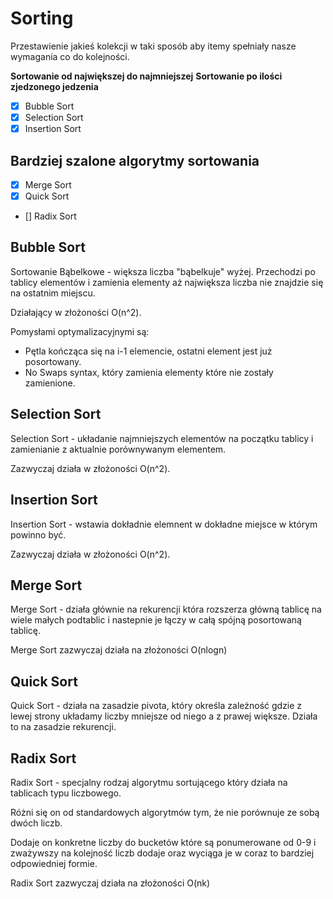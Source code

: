 # Sorting

Przestawienie jakieś kolekcji w taki sposób aby itemy spełniały nasze wymagania co do kolejności.

**Sortowanie od największej do najmniejszej**
**Sortowanie po ilości zjedzonego jedzenia**

- [x] Bubble Sort
- [x] Selection Sort
- [x] Insertion Sort

## Bardziej szalone algorytmy sortowania

- [x] Merge Sort
- [x] Quick Sort
- [] Radix Sort

## Bubble Sort

Sortowanie Bąbelkowe - większa liczba "bąbelkuje" wyżej.
Przechodzi po tablicy elementów i zamienia elementy aż największa liczba nie znajdzie się na ostatnim miejscu.

Działający w złożoności O(n^2).

Pomysłami optymalizacyjnymi są:

- Pętla kończąca się na i-1 elemencie, ostatni element jest już posortowany.
- No Swaps syntax, który zamienia elementy które nie zostały zamienione.

## Selection Sort

Selection Sort - układanie najmniejszych elementów na początku tablicy i zamienianie z aktualnie porównywanym elementem.

Zazwyczaj działa w złożoności O(n^2).

## Insertion Sort

Insertion Sort - wstawia dokładnie elemnent w dokładne miejsce w którym powinno być.

Zazwyczaj działa w złożoności O(n^2).

## Merge Sort

Merge Sort - działa głównie na rekurencji która rozszerza główną tablicę na wiele małych podtablic i nastepnie je łączy w całą spójną posortowaną tablicę.

Merge Sort zazwyczaj działa na złożoności O(nlogn)

## Quick Sort

Quick Sort - działa na zasadzie pivota, który określa zależność gdzie z lewej strony układamy liczby mniejsze od niego a z prawej większe.
Działa to na zasadzie rekurencji.

## Radix Sort

Radix Sort - specjalny rodzaj algorytmu sortującego który działa na tablicach typu liczbowego.

Różni się on od standardowych algorytmów tym, że nie porównuje ze sobą dwóch liczb.

Dodaje on konkretne liczby do bucketów które są ponumerowane od 0-9 i zważywszy na kolejność liczb dodaje oraz wyciąga je w coraz to bardziej odpowiedniej formie.

Radix Sort zazwyczaj działa na złożoności O(nk)
